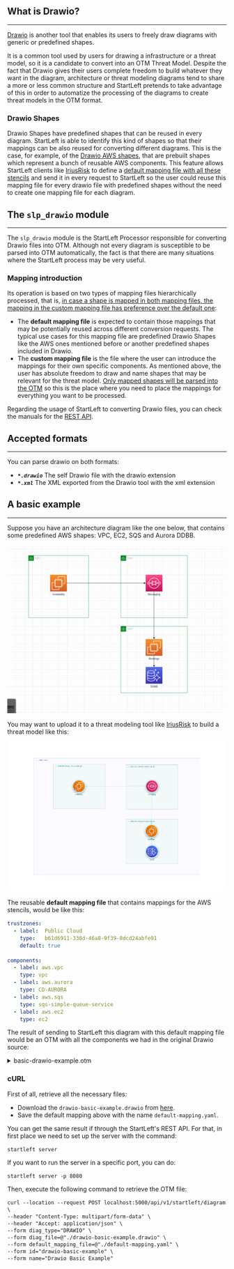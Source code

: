 ## What is Drawio?

---

[Drawio](https://www.drawio.com/) is another tool that enables its users to freely draw diagrams with generic or predefined shapes.

It is a common tool used by users for drawing a infrastructure or a threat model, so it is a candidate to convert into 
an OTM Threat Model.
Despite the fact that Drawio gives their users complete freedom to build whatever they want in the diagram,
architecture or threat modeling diagrams tend to share a more or less common structure and StartLeft pretends to
take advantage of this in order to automatize the processing of the diagrams to create threat models in the OTM format.


### Drawio Shapes
Drawio Shapes have predefined shapes that can be reused in every diagram. StartLeft is able to identify this kind of 
shapes so that their mappings can be also reused for converting different diagrams. This is the case, for example, of 
the
[Drawio AWS shapes](https://www.drawio.com/blog/aws-diagrams),
that are prebuilt shapes which represent a bunch of reusable AWS components. This feature allows StartLeft clients
like [IriusRisk](https://iriusrisk.com) to define a 
[default mapping file with all these stencils](https://github.com/iriusrisk/startleft/blob/main/examples/drawio/iriusrisk-drawio-mapping.yaml) 
and send it in every request to StartLeft so the user could reuse this mapping file for every drawio file with predefined shapes
without the need to create one mapping file for each diagram.


## The `slp_drawio` module

---
The `slp_drawio` module is the StartLeft Processor responsible for converting Drawio files into OTM.
Although not every diagram is susceptible to be parsed into OTM automatically, the fact is that there are many
situations where the StartLeft process may be very useful.

### Mapping introduction
Its operation is based on two types of mapping files hierarchically processed, that is, <u>in case a shape is mapped
in both mapping files, the mapping in the custom mapping file has preference over the default one</u>:

* The **default mapping file** is expected to contain those mappings that may be potentially reused across different
  conversion requests. The typical use cases for this mapping file are predefined Drawio Shapes like the AWS ones
  mentioned before or another predefined shapes included in Drawio.
* The **custom mapping file** is the file where the user can introduce the mappings for their own specific
  components. As mentioned above, the user has absolute freedom to draw and name shapes that may be relevant for the
  threat model. <u>Only mapped shapes will be parsed into the OTM</u> so this is the place where you need to place the
  mappings for everything you want to be processed.

Regarding the usage of StartLeft to converting Drawio files,
you can check the manuals for the [REST API](../../usage/REST-API.md).

## Accepted formats
---
You can parse drawio on both formats:

 - **_`*.drawio`_** The self Drawio file with the drawio extension
 - **_`*.xml`_** The XML exported from the Drawio tool with the xml extension


## A basic example

---
Suppose you have an architecture diagram like the one below, that contains some predefined AWS shapes: 
VPC, EC2, SQS and Aurora DDBB.

![img/drawio-basic-example.png](img/drawio-basic-example.png)

You may want to upload it to a threat modeling tool like [IriusRisk](http://iriusrisk.com) to build a threat model
like this:

![img/drawio-irius-basic-example.png](img/drawio-irius-basic-example.png)

The  reusable **default mapping file** that contains mappings for the AWS stencils, would be like this:
```yaml
trustzones:
  - label:  Public Cloud
    type:   b61d6911-338d-46a8-9f39-8dcd24abfe91
    default: true

components:
  - label: aws.vpc
    type: vpc
  - label: aws.aurora
    type: CD-AURORA
  - label: aws.sqs
    type: sqs-simple-queue-service
  - label: aws.ec2
    type: ec2
```

The result of sending to StartLeft this diagram with this default mapping file would be an OTM with all the components we
had in the original Drawio source:
<details>
  <summary>basic-drawio-example.otm</summary>

```json
{
  "otmVersion": "0.2.0",
  "project": {
    "name": "Drawio basic example",
    "id": "drawio-basic-example"
  },
  "representations": [
    {
      "name": "drawio-basic-example Diagram Representation",
      "id": "drawio-basic-example-diagram",
      "type": "diagram",
      "size": {
        "width": 1000,
        "height": 1000
      }
    }
  ],
  "trustZones": [
    {
      "id": "47",
      "name": "Public Cloud",
      "type": "b61d6911-338d-46a8-9f39-8dcd24abfe91",
      "risk": {
        "trustRating": 10
      }
    }
  ],
  "components": [
    {
      "id": "la1Y3zmRGmYUid53ubu8-1",
      "name": "VPC 1",
      "type": "vpc",
      "parent": {
        "trustZone": "47"
      }
    },
    {
      "id": "la1Y3zmRGmYUid53ubu8-2",
      "name": "Availability",
      "type": "ec2",
      "parent": {
        "component": "la1Y3zmRGmYUid53ubu8-1"
      }
    },
    {
      "id": "la1Y3zmRGmYUid53ubu8-3",
      "name": "VPC 2",
      "type": "vpc",
      "parent": {
        "trustZone": "47"
      }
    },
    {
      "id": "la1Y3zmRGmYUid53ubu8-4",
      "name": "Messaging",
      "type": "sqs-simple-queue-service",
      "parent": {
        "component": "la1Y3zmRGmYUid53ubu8-1"
      }
    },
    {
      "id": "la1Y3zmRGmYUid53ubu8-5",
      "name": "VPC 3",
      "type": "vpc",
      "parent": {
        "trustZone": "47"
      }
    },
    {
      "id": "la1Y3zmRGmYUid53ubu8-6",
      "name": "DDBB",
      "type": "CD-AURORA",
      "parent": {
        "component": "la1Y3zmRGmYUid53ubu8-5"
      }
    },
    {
      "id": "la1Y3zmRGmYUid53ubu8-2",
      "name": "Bookings",
      "type": "ec2",
      "parent": {
        "component": "la1Y3zmRGmYUid53ubu8-5"
      }
    }
  ],
  "dataflows": [
    {
      "id": "la1Y3zmRGmYUid53ubu8-10",
      "name": "",
      "source": "la1Y3zmRGmYUid53ubu8-7",
      "destination": "la1Y3zmRGmYUid53ubu8-6"
    },
    {
      "id": "la1Y3zmRGmYUid53ubu8-11",
      "name": "",
      "source": "la1Y3zmRGmYUid53ubu8-2",
      "destination": "la1Y3zmRGmYUid53ubu8-4"
    },
    {
      "id": "la1Y3zmRGmYUid53ubu8-13",
      "name": "",
      "source": "la1Y3zmRGmYUid53ubu8-4",
      "destination": "la1Y3zmRGmYUid53ubu8-7"
    }
  ]
}
```
</details>


### cURL

First of all, retrieve all the necessary files:

* Download the `drawio-basic-example.drawio` from [here](https://github.com/iriusrisk/startleft/blob/main/examples/drawio/drawio-basic-example.drawio).
* Save the default mapping above with the name `default-mapping.yaml`.



You can get the same result if through the StartLeft's REST API. For that, in first place we need to set up the
server with the command:
```shell
startleft server
```

If you want to run the server in a specific port, you can do:
```shell
startleft server -p 8080
```


Then, execute the following command to retrieve the OTM file:

```shell
curl --location --request POST localhost:5000/api/v1/startleft/diagram \
--header "Content-Type: multipart/form-data" \
--header "Accept: application/json" \
--form diag_type="DRAWIO" \
--form diag_file=@"./drawio-basic-example.drawio" \
--form default_mapping_file=@"./default-mapping.yaml" \
--form id="drawio-basic-example" \
--form name="Drawio Basic Example"
```

